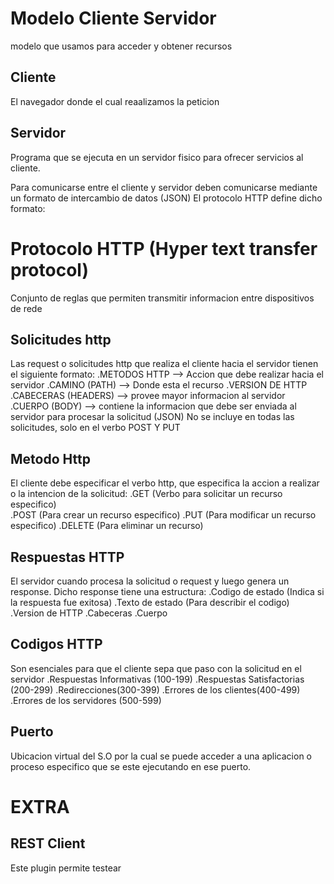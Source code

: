 # Modelo Cliente Servidor
modelo que usamos para acceder y obtener recursos 

## Cliente
El navegador donde el cual reaalizamos la peticion

## Servidor
Programa que se ejecuta en un servidor fisico para ofrecer servicios al cliente. 

Para comunicarse entre el cliente y servidor deben comunicarse mediante un formato de intercambio de datos (JSON)
El protocolo HTTP define dicho formato:

# Protocolo HTTP (Hyper text transfer protocol)
Conjunto de reglas que permiten transmitir informacion entre dispositivos de rede

## Solicitudes http
Las request o solicitudes http que realiza el cliente hacia el servidor tienen el siguiente formato:
    .METODOS HTTP --> Accion que debe realizar hacia el servidor
    .CAMINO (PATH) --> Donde esta el recurso
    .VERSION DE HTTP
    .CABECERAS (HEADERS) --> provee mayor informacion al servidor
    .CUERPO (BODY) --> contiene la informacion que debe ser enviada al servidor  para procesar la solicitud (JSON)
    No se incluye en todas las solicitudes, solo en el verbo POST Y PUT

## Metodo Http
El cliente debe especificar el verbo http, que especifica la accion a realizar o la intencion de la solicitud:
    .GET  (Verbo para solicitar un recurso especifico)  
    .POST (Para crear un recurso especifico)
    .PUT  (Para modificar un recurso especifico)
    .DELETE (Para eliminar un recurso)

## Respuestas HTTP
El servidor cuando procesa la solicitud o request y luego genera un response. Dicho response tiene una estructura:
    .Codigo de estado (Indica si la respuesta fue exitosa)
    .Texto de estado (Para describir el codigo)
    .Version de HTTP
    .Cabeceras
    .Cuerpo 

## Codigos HTTP
Son esenciales para que el cliente sepa que paso con la solicitud en el servidor
    .Respuestas Informativas (100-199)
    .Respuestas Satisfactorias (200-299)
    .Redirecciones(300-399)
    .Errores de los clientes(400-499)
    .Errores de los servidores (500-599)

## Puerto
Ubicacion virtual del S.O por la cual se puede acceder a una aplicacion o proceso especifico que se este
ejecutando en ese puerto.


# EXTRA

## REST Client 
Este plugin permite testear 